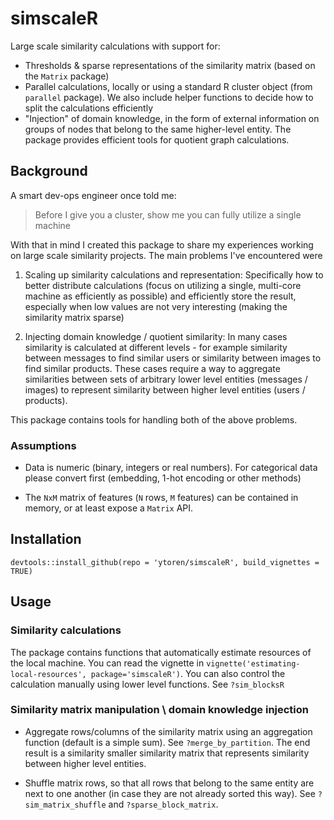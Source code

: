 # simscaleR

Large scale similarity calculations with support for:
* Thresholds & sparse representations of the similarity matrix (based on the `Matrix` package)
* Parallel calculations, locally or using a standard R cluster object (from `parallel` package). We also include helper functions to decide how to split the calculations efficiently  
* "Injection" of domain knowledge, in the form of external information on groups of nodes that belong to the same higher-level entity. The package provides efficient tools for quotient graph calculations.

## Background

A smart dev-ops engineer once told me: 
> Before I give you a cluster, show me you can fully utilize a single machine

With that in mind I created this package to share my experiences working on large scale similarity projects. The main problems I've encountered were

1. Scaling up similarity calculations and representation: Specifically how to better distribute calculations (focus on utilizing a single, multi-core machine as efficiently as possible) and efficiently store the result, especially when low values are not very interesting (making the similarity matrix sparse)

2. Injecting domain knowledge / quotient similarity: In many cases similarity is calculated at different levels - for example similarity between messages to find similar users or similarity between images to find similar products. These cases require a way to aggregate similarities between sets of arbitrary lower level entities (messages / images) to represent similarity between higher level entities (users / products).  

This package contains tools for handling both of the above problems. 

### Assumptions

* Data is numeric (binary, integers or real numbers). For categorical data please convert first (embedding, 1-hot encoding or other methods)

* The `NxM` matrix of features (`N` rows, `M` features) can be contained in memory, or at least expose a `Matrix` API. 


## Installation
`devtools::install_github(repo = 'ytoren/simscaleR', build_vignettes = TRUE)`

## Usage

### Similarity calculations 

The package contains functions that automatically estimate resources of the local machine. You can read the vignette in `vignette('estimating-local-resources', package='simscaleR')`. You can also control the calculation manually using lower level functions. See `?sim_blocksR`

### Similarity matrix manipulation \ domain knowledge injection

* Aggregate rows/columns of the similarity matrix using an aggregation function (default is a simple sum). See `?merge_by_partition`. The end result is a similarity smaller similarity matrix that represents similarity between higher level entities. 

* Shuffle matrix rows, so that all rows that belong to the same entity are next to one another (in case they are not already sorted this way). See `?sim_matrix_shuffle` and `?sparse_block_matrix`.



